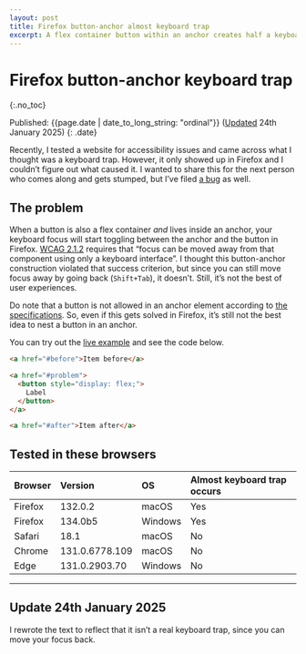 ```yaml
---
layout: post
title: Firefox button-anchor almost keyboard trap
excerpt: A flex container button within an anchor creates half a keyboard trap in Firefox, but not in other browsers.
---
```


# Firefox button-anchor keyboard trap
{:.no_toc}

Published: {{page.date | date_to_long_string: "ordinal"}} ([Updated](#update-24th-january-2025) 24th January 2025)
{: .date}

Recently, I tested a website for accessibility issues and came across what I thought was a keyboard trap. However, it only showed up in Firefox and I couldn’t figure out what caused it. I wanted to share this for the next person who comes along and gets stumped, but I’ve filed [a bug](https://bugzilla.mozilla.org/show_bug.cgi?id=1935639) as well.

## The problem

When a button is also a flex container _and_ lives inside an anchor, your keyboard focus will start toggling between the anchor and the button in Firefox. [WCAG 2.1.2](https://www.w3.org/TR/WCAG22/#no-keyboard-trap) requires that “focus can be moved away from that component using only a keyboard interface”. I thought this button-anchor construction violated that success criterion, but since you can still move focus away by going back (`Shift+Tab`), it doesn’t. Still, it’s not the best of user experiences.

Do note that a button is not allowed in an anchor element according to [the specifications](https://html.spec.whatwg.org/#the-a-element). So, even if this gets solved in Firefox, it’s still not the best idea to nest a button in an anchor.

You can try out the [live example](/keyboard-trap.html) and see the code below.

``` html
<a href="#before">Item before</a>

<a href="#problem">
  <button style="display: flex;">
    Label
  </button>
</a>

<a href="#after">Item after</a>
```

## Tested in these browsers

| Browser | Version        | OS      | Almost keyboard trap occurs |
|:--------|:---------------|:--------|:----------------------------|
| Firefox | 132.0.2        | macOS   | Yes                         |
| Firefox | 134.0b5        | Windows | Yes                         |
| Safari  | 18.1           | macOS   | No                          |
| Chrome  | 131.0.6778.109 | macOS   | No                          |
| Edge    | 131.0.2903.70  | Windows | No                          |

---

## Update 24th January 2025

I rewrote the text to reflect that it isn’t a real keyboard trap, since you can move your focus back.